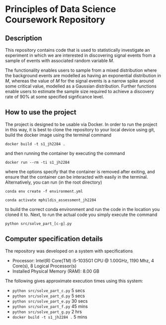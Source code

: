 # Principles of Data Science Coursework Repository

## Description
This repository contains code that is used to statistically investigate an experiment in which we are interested in discovering signal events from a sample of events with associated random variable $M$.

The functionality enables users to sample from a mixed distribution where the background events are modelled as having an exponential distribution in $M$, whereas the value of $M$ for the signal events is a narrow spike around some critical value, modelled as a Gaussian distribution. Further functions enable users to estimate the sample size required to achieve a discovery rate of 90% at some specified signficance level.

## How to use the project
The project is designed to be usable via Docker. In order to run the project in this way, it is best to clone the repository to your local device using git, build the docker
image using the terminal command

`docker build -t s1_jh2284 .`

and then running the container by executing the command

`docker run --rm -ti s1_jh2284`

where the options specify that the container is removed after exiting, and ensure that the container can be interacted with easily in the terminal.
Alternatively, you can run (in the root directory)

`conda env create -f environment.yml`

`conda activate mphildis_assessment_jh2284`

to build the correct conda environment and run the code in the location you cloned it to.
Next, to run the actual code you simply execute the command

`python src/solve_part_[c-g].py`

## Computer specification details

The repository was developed on a system with specifications
 - Processor: Intel(R) Core(TM) i5-1035G1 CPU @ 1.00GHz, 1190 Mhz, 4 Core(s), 8 Logical Processor(s)
 - Installed Physical Memory (RAM): 8.00 GB

The following gives approximate execution times using this system:
 - `python src/solve_part_c.py` 5 secs
 - `python src/solve_part_d.py` 5 secs
 - `python src/solve_part_e.py` 30 secs
 - `python src/solve_part_f.py` 45 mins
 - `python src/solve_part_g.py` 2 hrs
 - `docker build -t s1_jh2284 .` 5 mins
